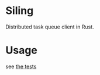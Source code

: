 # Siling

Distributed task queue client in Rust.

# Usage

see [the tests](./siling/src/queue/mod.rs#L240)

